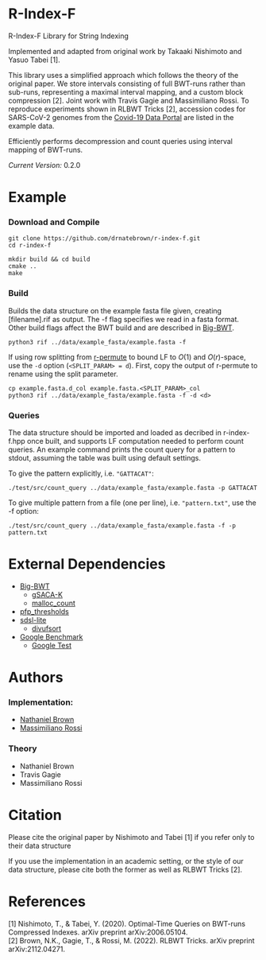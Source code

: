 # R-Index-F
<!--- ```console
  ____            ___           _                     _____ 
 |  _ \          |_ _|_ __   __| | _____  __         |  ___|
 | |_) |  _____   | || '_ \ / _` |/ _ \ \/ /  _____  | |_   
 |  _ <  |_____|  | || | | | (_| |  __/>  <  |_____| |  _|  
 |_| \_\         |___|_| |_|\__,_|\___/_/\_\         |_|    
                                                            
```
-->

R-Index-F Library for String Indexing

Implemented and adapted from original work by Takaaki Nishimoto and Yasuo Tabei [1].

This library uses a simplified approach which follows the theory of the original paper. We store intervals consisting of full BWT-runs rather than sub-runs, representing a maximal interval mapping, and a custom block compression [2]. Joint work with Travis Gagie and Massimiliano Rossi. To reproduce experiments shown in RLBWT Tricks [2], accession codes for SARS-CoV-2 genomes from the [Covid-19 Data Portal](https://www.covid19dataportal.org/) are listed in the example data.

Efficiently performs decompression and count queries using interval mapping of BWT-runs.

*Current Version:* 0.2.0

# Example
### Download and Compile

```console
git clone https://github.com/drnatebrown/r-index-f.git
cd r-index-f

mkdir build && cd build
cmake ..
make
```

### Build
Builds the data structure on the example fasta file given, creating [filename].rif as output. The -f flag specifies we read in a fasta format. Other build flags affect the BWT build and are described in [Big-BWT](https://github.com/alshai/Big-BWT.git).
```console
python3 rif ../data/example_fasta/example.fasta -f
```

If using row splitting from [r-permute](https://github.com/drnatebrown/r-permute) to bound LF to $O(1)$ and $O(r)$-space, use the `-d` option (`<SPLIT_PARAM> = d`). First, copy the output of r-permute to rename using the split parameter.
```console
cp example.fasta.d_col example.fasta.<SPLIT_PARAM>_col
python3 rif ../data/example_fasta/example.fasta -f -d <d>
```

### Queries
The data structure should be imported and loaded as decribed in r-index-f.hpp once built, and supports LF computation needed to perform count queries. An example command prints the count query for a pattern to stdout, assuming the table was built using default settings.

To give the pattern explicitly, i.e. `"GATTACAT"`:
```console
./test/src/count_query ../data/example_fasta/example.fasta -p GATTACAT
```

To give multiple pattern from a file (one per line), i.e. `"pattern.txt"`, use the -f option:
```console
./test/src/count_query ../data/example_fasta/example.fasta -f -p pattern.txt
```

# External Dependencies

* [Big-BWT](https://github.com/alshai/Big-BWT.git)
    * [gSACA-K](https://github.com/felipelouza/gsa-is.git)
    * [malloc_count](https://github.com/bingmann/malloc_count)
* [pfp_thresholds](https://github.com/maxrossi91/pfp-thresholds)
* [sdsl-lite](https://github.com/simongog/sdsl-lite)
    * [divufsort](https://github.com/simongog/libdivsufsort) 
* [Google Benchmark](https://github.com/google/benchmark.git)
    * [Google Test](https://github.com/google/googletest)

# Authors

### Implementation:

* [Nathaniel Brown](https://github.com/drnatebrown)
* [Massimiliano Rossi](https://github.com/maxrossi91)

### Theory
* Nathaniel Brown
* Travis Gagie
* Massimiliano Rossi

# Citation
Please cite the original paper by Nishimoto and Tabei [1] if you refer only to their data structure

If you use the implementation in an academic setting, or the style of our data structure, please cite both the former as well as RLBWT Tricks [2].
 
# References

[1] Nishimoto, T., & Tabei, Y. (2020). Optimal-Time Queries on BWT-runs Compressed Indexes. arXiv preprint arXiv:2006.05104.  
[2] Brown, N.K., Gagie, T., & Rossi, M. (2022). RLBWT Tricks. arXiv preprint arXiv:2112.04271.
